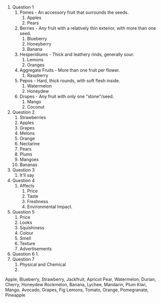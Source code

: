 1. Question 1
	1. Pomes - An accessory fruit that surrounds the seeds.
		1. Apples
		2. Pears
	2. Berries - Any fruit with a relatively thin exterior, with more than one seed.
		1. Blueberry
		2. Honeyberry
		3. Banana
	3. Hesperidiums - Thick and leathery rinds, generally sour.
		1. Lemons
		2. Oranges
	4. Aggregate Fruits - More than one fruit per flower.
		1. Raspberry
	5. Pepos - Hard, thick rounds, with soft flesh inside.
		1. Watermelon
		2. Honeydew
	6. Drupes - Any fruit with only one "stone"/seed.
		1. Mango
		2. Coconut
2. Question 2
	1. Strawberries
	2. Apples
	3. Grapes
	4. Melons
	5. Orange
	6. Nectarine
	7. Pears
	8. Plums
	9. Mangoes
	10. Bananas
3. Question 3
	1. It'll say
4. Question 4
	1. Affects
		1. Price
		2. Taste
		3. Freshness
		4. Environmental Impact.
5. Question 5
	1. Price
	2. Looks
	3. Squishiness
	4. Colour
	5. Smell
	6. Texture
	7. Advertisements
6. Question 6
	1.  
7. Question 7
	1. Physical and Chemical
	2. 

Apple, Blueberry, Strawberry, Jackfruit, Apricot
Pear, Watermelon, Durian, Cherry, Honeydew
Rockmelon, Banana, Lychee, Mandarin, Plum
Kiwi, Mango, Avocado, Grapes, Fig
Lemons, Tomato, Orange, Pomegranate, Pineapple